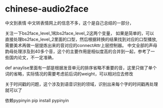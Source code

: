 # chinese-audio2face
中文到表情
中文转表情网上的信息不多，这个是自己总结的一部分，

关注一下bs2face_level_1和bs2face_level_2这两个变量，
如果是简单的，可以直接处理bs2face_level_2里面的口型，然后根据转换的结果找到对应的口型播放,需要美术再做一层提炼出来的音对应的connectAttr上层控制器。
中文全部的声母韵母处理涉及到40多个音，这个的主要作用是相似度高的合并到一起，参考了一些国内论文，不一定准确，

def anaylise里面有一部是根据发音单元的排序省略不重要的音，这里只做了单个词的省略，实际情况的需要考虑前后词的weight，可以相对应去修改

关于时间戳的问题，这个涉及到语音识别的领域，识别出来每个字的时间戳再处理就可以了

依赖pypinyin
pip install pypinyin
